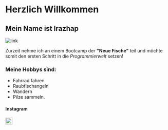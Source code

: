 # Herzlich Willkommen

## Mein Name ist Irazhap

![link](https://scontent-ham3-1.cdninstagram.com/v/t51.2885-19/323681919_145098661681317_545442964422477160_n.jpg?stp=dst-jpg_s320x320&_nc_ht=scontent-ham3-1.cdninstagram.com&_nc_cat=109&_nc_ohc=is5ieKzslLIAX9mo1L9&edm=AOQ1c0wBAAAA&ccb=7-5&oh=00_AfBlNzr2SxqC63mDPiAAveMdPS6MmPkB-jcfHRhs8qW_YQ&oe=6401293A&_nc_sid=8fd12b)

Zurzeit nehme ich an einem Bootcamp der **"Neue Fische"** teil und möchte somit den ersten Schritt in die *Programmierwelt* setzen!

### Meine Hobbys sind:

- Fahrrad fahren
- Raubfischangeln
- Wandern
- Pilze sammeln.

#### Instagram <a href="https://www.instagram.com/irajap89/">
  <img align="left" alt="Abhishek's Instagram" width="22px" src="https://raw.githubusercontent.com/hussainweb/hussainweb/main/icons/instagram.png" />
</a>
